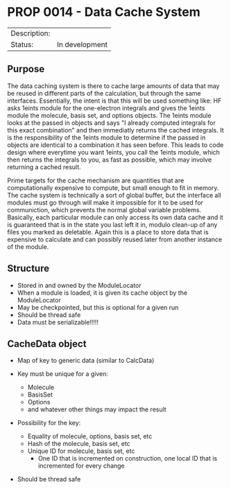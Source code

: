 # PROP 0014 - Data Cache System

|                |                                           |
|:---------------|:------------------------------------------|
| Description:   |                                           |
| Status:        | In development                            |
 

## Purpose

The data caching system is there to cache large amounts of data that may be reused
in different parts of the calculation, but through the same interfaces. Essentially, the intent is that this will be used something like:
HF asks 1eints module for the one-electron integrals and gives the 1eints module the molecule, basis set, and options objects. The 1eints module looks at the passed in objects and says "I already computed integrals for this exact combination" and then immediatly returns the cached integrals.  It is the responsibility of the 1eints module to determine if the passed in objects are identical to a combination it has seen before.  This leads to code design where everytime you want 1eints, you call the 1eints module, which then returns the integrals to you, as fast as possible, which may involve returning a cached result.

Prime targets for the cache mechanism are quantities that are computationally expensive to compute, but small enough to fit in memory.  The cache system is technically a sort of global buffer, but the interface all modules must go through will make it impossible for it to be used for communiction, which prevents the normal global variable problems.  Basically, each particular module can only access its own data cache and it is guaranteed that is in the state you last left it in, modulo clean-up of any files you marked as deletable. Again this is a place to store data that is expensive to calculate and can possibly reused
later from another instance of the module.


## Structure
 * Stored in and owned by the ModuleLocator
 * When a module is loaded, it is given its cache object by the ModuleLocator
 * May be checkpointed, but this is optional for a given run
 * Should be thread safe
 * Data must be serializable!!!!!


## CacheData object
 * Map of key to generic data (similar to CalcData)
 * Key must be unique for a given:
   * Molecule
   * BasisSet
   * Options
   * and whatever other things may impact the result

 * Possibility for the key:
   * Equality of molecule, options, basis set, etc
   * Hash of the molecule, basis set, etc 
   * Unique ID for molecule, basis set, etc
     * One ID that is incremented on construction, one local ID that
       is incremented for every change

 * Should be thread safe
